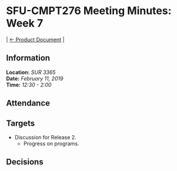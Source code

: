 # SFU-CMPT276 Meeting Minutes: Week 7

| [<- Product Document](../Product-Document.md) |

## Information

**Location:** *SUR 3365*  
**Date:** *February 11, 2019*  
**Time:** *12:30 - 2:00*

## Attendance


## Targets

- Discussion for Release 2.
  - Progress on programs.

## Decisions
